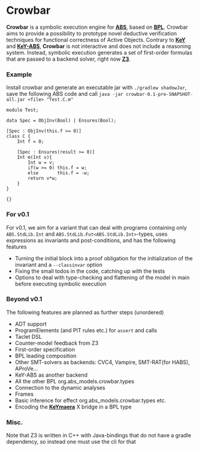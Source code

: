 # Crowbar 

**Crowbar** is a symbolic execution engine for [**ABS**](https://abs-models.org), based on [**BPL**](https://doi.org/10.1007/978-3-030-29026-9_22).
Crowbar aims to provide a possibility to prototype novel deductive verification techniques for 
functional correctness of Active Objects. Contrary to [**KeY**](https://www.key-project.org/) and [**KeY-ABS**](https://abs-models.org/tutorial_pdfs/KeY-ABS.pdf), **Crowbar** is not interactive 
and does not include a reasoning system.
Instead, symbolic execution generates a set of first-order formulas that are passed to a backend solver, right now [**Z3**](https://github.com/Z3Prover/z3). 

### Example

Install crowbar and generate an executable jar with `./gradlew shadowJar`, save the following ABS code and call `java -jar crowbar-0.1-pre-SNAPSHOT-all.jar <file> "Test.C.m"`
```
module Test;

data Spec = ObjInv(Bool) | Ensures(Bool);

[Spec : ObjInv(this.f >= 0)]
class C {
    Int f = 0;

    [Spec : Ensures(result >= 0)]
    Int m(Int v){
        Int w = v;
        if(w >= 0) this.f = w;
        else       this.f = -w;
        return v*w;
    }
}

{}
```

### For v0.1
For v0.1, we aim for a variant that can deal with programs containing only `ABS.StdLib.Int` 
and `ABS.StdLib.Fut<ABS.StdLib.Int>`-types, uses expressions as invariants and post-conditions, and has the following features

* Turning the initial block into a proof obligation for the initialization of the invariant and a `--classinvar` option 
* Fixing the small todos in the code, catching up with the tests 
* Options to deal with type-checking and flattening of the model in main before executing symbolic execution
 
### Beyond v0.1
The following features are planned as further steps (unordered)
* ADT support
* ProgramElements (and PIT rules etc.) for `assert` and calls
* Taclet DSL
* Counter-model feedback from Z3
* First-order specification
* BPL leading composition
* Other SMT-solvers as backends: CVC4, Vampire, SMT-RAT(for HABS), AProVe...
* KeY-ABS as another backend
* All the other BPL org.abs_models.crowbar.types
* Connection to the dynamic analyses
* Frames
* Basic inference for effect org.abs_models.crowbar.types etc.
* Encoding the [**KeYmaera**](https://github.com/LS-Lab/KeYmaeraX-release) X bridge in a BPL type

### Misc.
Note that Z3 is written in C++ with Java-bindings that do not have a gradle dependency, so instead one must use the cli for that
